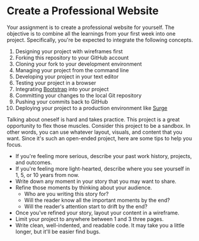 # Create a Professional Website

Your assignment is to create a professional website for yourself. The objective is to combine all the learnings from your first week into one project. Specifically, you're be expected to integrate the following concepts.

1. Designing your project with wireframes first
1. Forking this repository to your GitHub account
1. Cloning your fork to your development environment
1. Managing your project from the command line
1. Developing your project in your text editor
1. Testing your project in a browser
1. Integrating [Bootstrap][Bootstrap] into your project
1. Committing your changes to the local Git repository
1. Pushing your commits back to GitHub
1. Deploying your project to a production environment like [Surge][Surge]

Talking about oneself is hard and takes practice. This project is a great opportunity to flex those muscles. Consider this project to be a sandbox. In other words, you can use whatever layout, visuals, and content that you want. Since it's such an open-ended project, here are some tips to help you focus.

- If you're feeling more serious, describe your past work history, projects, and outcomes.
- If you're feeling more light-hearted, describe where you see yourself in 1, 5, or 10 years from now.
- Write down any moment in your story that you may want to share.
- Refine those moments by thinking about your audience.
  - Who are you writing this story for?
  - Will the reader know all the important moments by the end?
  - Will the reader's attention start to drift by the end?
- Once you've refined your story, layout your content in a wireframe.
- Limit your project to anywhere between 1 and 3 three pages.
- Write clean, well-indented, and readable code. It may take you a little longer, but it'll be easier find bugs.

[Bootstrap]: http://getbootstrap.com/getting-started/
[Surge]: http://surge.sh/help/getting-started-with-surge
